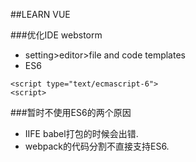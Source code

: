 ##LEARN VUE

###优化IDE webstorm
- setting>editor>file and code templates
- ES6
```
<script type="text/ecmascript-6">
<script>
```
###暂时不使用ES6的两个原因
- IIFE babel打包的时候会出错.
- webpack的代码分割不直接支持ES6.